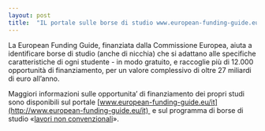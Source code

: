 ```yaml
---
layout: post
title:  "IL portale sulle borse di studio www.european-funding-guide.eu/it ora disponibile in italiano"
---
```


La European Funding Guide, finanziata dalla Commissione Europea, aiuta a identificare borse di studio (anche di nicchia) che si adattano alle specifiche caratteristiche di ogni studente - in modo gratuito, e raccoglie più di 12.000 opportunità di finanziamento, per un valore complessivo di oltre 27 miliardi di euro all’anno.

Maggiori informazioni sulle opportunita’ di finanziamento dei propri studi sono disponibili sul portale [www.european-funding-guide.eu/it](http://www.european-funding-guide.eu/it)  e sul programma di borse di studio «[lavori non convenzionali](http://www.european-funding-guide.eu/it/borse/100003-borsa-di-studio-studenti-con-posti-di-lavoro-non-convenzionali)».
